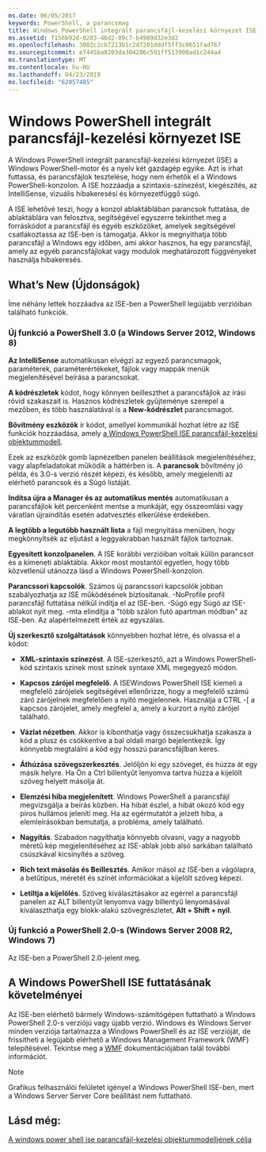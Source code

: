```yaml
---
ms.date: 06/05/2017
keywords: PowerShell, a parancsmag
title: Windows PowerShell integrált parancsfájl-kezelési környezet ISE
ms.assetid: f156b92d-0203-46d2-89c7-b4989d32e3d2
ms.openlocfilehash: 3002c2cb7213b1c2d7201dddf5ff3c0651fad767
ms.sourcegitcommit: e7445ba8203da304286c591ff513900ad1c244a4
ms.translationtype: MT
ms.contentlocale: hu-HU
ms.lasthandoff: 04/23/2019
ms.locfileid: "62057485"
---
```

# <a name="windows-powershell-integrated-scripting-environment-ise"></a>Windows PowerShell integrált parancsfájl-kezelési környezet ISE

A Windows PowerShell integrált parancsfájl-kezelési környezet (ISE) a Windows PowerShell-motor és a nyelv két gazdagép egyike. Azt is írhat futtassa, és parancsfájlok tesztelése, hogy nem érhetők el a Windows PowerShell-konzolon. A ISE hozzáadja a szintaxis-színezést, kiegészítés, az IntelliSense, vizuális hibakeresési és környezetfüggő súgó.

A ISE lehetővé teszi, hogy a konzol ablaktáblában parancsok futtatása, de ablaktáblára van felosztva, segítségével egyszerre tekinthet meg a forráskódot a parancsfájl és egyéb eszközöket, amelyek segítségével csatlakoztassa az ISE-ben is támogatja. Akkor is megnyithatja több parancsfájl a Windows egy időben, ami akkor hasznos, ha egy parancsfájl, amely az egyéb parancsfájlokat vagy modulok meghatározott függvényeket használja hibakeresés.

## <a name="whats-new"></a>What’s New (Újdonságok)

Íme néhány lettek hozzáadva az ISE-ben a PowerShell legújabb verzióiban található funkciók.

### <a name="added-in-powershell-30-windows-server-2012-windows-8"></a>Új funkció a PowerShell 3.0 (a Windows Server 2012, Windows 8)

**Az IntelliSense** automatikusan elvégzi az egyező parancsmagok, paraméterek, paraméterértékeket, fájlok vagy mappák menük megjelenítésével beírása a parancsokat.

**A kódrészletek** kódot, hogy könnyen beilleszthet a parancsfájlok az írási rövid szakaszait is. Hasznos kódrészletek gyűjteménye szerepel a mezőben, és több használatával is a **New-kódrészlet** parancsmagot.

**Bővítmény eszközök** ír kódot, amellyel kommunikál hozhat létre az ISE funkciók hozzáadása, amely [a Windows PowerShell ISE parancsfájl-kezelési objektummodell](../../core-powershell/ise/The-ISE-Object-Model-Hierarchy.md).

Ezek az eszközök gomb lapnézetben panelen beállítások megjelenítéséhez, vagy alapfeladatokat működik a háttérben is. A **parancsok** bővítmény jó példa, és 3.0-s verzió részét képezi, és később, amely megjeleníti az elérhető parancsok és a Súgó listáját.

**Indítsa újra a Manager és az automatikus mentés** automatikusan a parancsfájlok két percenként mentse a munkáját, egy összeomlási vagy váratlan újraindítás esetén adatvesztés elkerülése érdekében.

**A legtöbb a legutóbb használt lista** a fájl megnyitása menüben, hogy megkönnyítsék az eljutást a leggyakrabban használt fájlok tartoznak.

**Egyesített konzolpanelen**. A ISE korábbi verzióiban voltak külön parancsot és a kimeneti ablaktábla. Akkor most mostantól egyetlen, hogy több közvetlenül utánozza lásd a Windows PowerShell-konzolon.

**Parancssori kapcsolók**. Számos új parancssori kapcsolók jobban szabályozhatja az ISE működésének biztosítanak. -NoProfile profil parancsfájl futtatása nélkül indítja el az ISE-ben. -Súgó egy Súgó az ISE-ablakot nyit meg. -mta elindítja a "több szálon futó apartman módban" az ISE-ben. Az alapértelmezett érték az egyszálas.

**Új szerkesztő szolgáltatások** könnyebben hozhat létre, és olvassa el a kódot:

- **XML-szintaxis színezést**. A ISE-szerkesztő, azt a Windows PowerShell-kód szintaxis színek most színek syntaxe XML megegyező módon.

- **Kapcsos zárójel megfelelő**. A ISEWindows PowerShell ISE kiemeli a megfelelő zárójelek segítségével ellenőrizze, hogy a megfelelő számú záró zárójelnek megfelelően a nyitó megjelennek. Használja a CTRL -\[ a kapcsos zárójelet, amely megfelel a, amely a kurzort a nyitó zárójel található.

- **Vázlat nézetben**. Akkor is kibonthatja vagy összecsukhatja szakasza a kód a plusz és csökkentve a bal oldali margó bejelentkezik. Így könnyebb megtalálni a kód egy hosszú parancsfájlban keres.

- **Áthúzása szövegszerkesztés**. Jelöljön ki egy szöveget, és húzza át egy másik helyre. Ha Ön a Ctrl billentyűt lenyomva tartva húzza a kijelölt szöveg helyett másolja át.

- **Elemzési hiba megjelenített**. Windows PowerShell a parancsfájl megvizsgálja a beírás közben. Ha hibát észlel, a hibát okozó kód egy piros hullámos jeleníti meg. Ha az egérmutatót a jelzett hiba, a elemleírásokban bemutatja, a probléma, amely található.

- **Nagyítás**. Szabadon nagyíthatja könnyebb olvasni, vagy a nagyobb méretű kép megjelenítéséhez az ISE-ablak jobb alsó sarkában található csúszkával kicsinyítés a szöveg.

- **Rich text másolás és Beillesztés**. Amikor másol az ISE-ben a vágólapra, a betűtípus, méretét és színét információkat a kijelölt szöveg képezi.

- **Letiltja a kijelölés**. Szöveg kiválasztásakor az egérrel a parancsfájl panelen az ALT billentyűt lenyomva vagy billentyű lenyomásával kiválaszthatja egy blokk-alakú szövegrészletet, **Alt + Shift + nyíl**.

### <a name="added-in-powershell-20-windows-server-2008-r2-windows-7"></a>Új funkció a PowerShell 2.0-s (Windows Server 2008 R2, Windows 7)

Az ISE-ben a PowerShell 2.0-jelent meg.

## <a name="requirements-for-running-the-windows-powershell-ise"></a>A Windows PowerShell ISE futtatásának követelményei

Az ISE-ben elérhető bármely Windows-számítógépen futtatható a Windows PowerShell 2.0-s verziójú vagy újabb verzió. Windows és Windows Server minden verziója tartalmazza a Windows PowerShell és az ISE verzióját, de frissítheti a legújabb elérhető a Windows Management Framework (WMF) telepítésével. Tekintse meg a [WMF](/powershell/wmf) dokumentációjában talál további információt.

> [!NOTE]
> Grafikus felhasználói felületet igényel a Windows PowerShell ISE-ben, mert a Windows Server Server Core beállítást nem futtatható.

## <a name="see-also"></a>Lásd még:

[A windows power shell ise parancsfájl-kezelési objektummodelljének célja](../../core-powershell/ise/Purpose-of-the-Windows-PowerShell-ISE-Scripting-Object-Model.md)